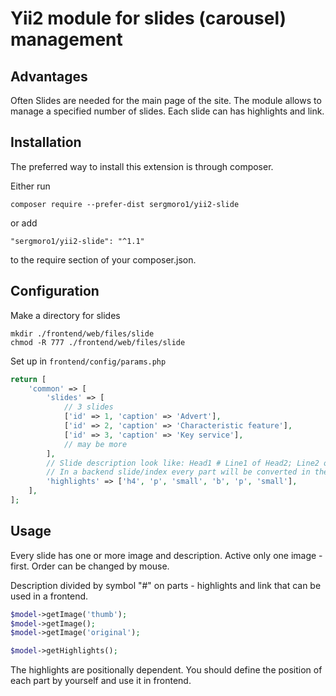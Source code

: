 Yii2 module for slides (carousel) management
============================================

Advantages
----------

Often Slides are needed for the main page of the site.
The module allows to manage a specified number of slides.
Each slide can has highlights and link.

Installation
------------

The preferred way to install this extension is through composer.

Either run

`composer require --prefer-dist sergmoro1/yii2-slide`

or add

`"sergmoro1/yii2-slide": "^1.1"`

to the require section of your composer.json.

Configuration
-------------

Make a directory for slides

```
mkdir ./frontend/web/files/slide
chmod -R 777 ./frontend/web/files/slide
```

Set up in `frontend/config/params.php`

```php
return [
    'common' => [
        'slides' => [
            // 3 slides
            ['id' => 1, 'caption' => 'Advert'],
            ['id' => 2, 'caption' => 'Characteristic feature'],
            ['id' => 3, 'caption' => 'Key service'],
            // may be more
        ],
        // Slide description look like: Head1 # Line1 of Head2; Line2 of Head2 # link/to/content
        // In a backend slide/index every part will be converted in the tag mentioned below. 
        'highlights' => ['h4', 'p', 'small', 'b', 'p', 'small'],
    ],
];
```

Usage
-----

Every slide has one or more image and description.
Active only one image - first. Order can be changed by mouse.
 
Description divided by symbol "#" on parts - highlights and link that can be used in a frontend.

```php
$model->getImage('thumb');
$model->getImage();
$model->getImage('original');

$model->getHighlights();
``` 

The highlights are positionally dependent.
You should define the position of each part by yourself and use it in frontend.
